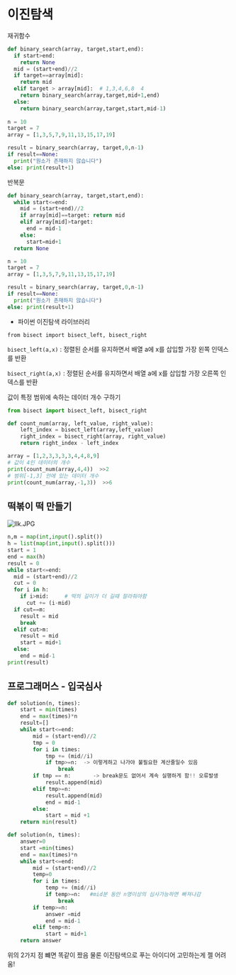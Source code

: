 # 이진탐색

재귀함수

```python
def binary_search(array, target,start,end):
  if start>end:
    return None
  mid = (start+end)//2
  if target==array[mid]: 
    return mid
  elif target > array[mid]:  # 1,3,4,6,8  4
    return binary_search(array,target,mid+1,end)
  else:
    return binary_search(array,target,start,mid-1)
  
n = 10
target = 7
array = [1,3,5,7,9,11,13,15,17,19]

result = binary_search(array, target,0,n-1)
if result==None:
  print("원소가 존재하지 않습니다")
else: print(result+1)
```

반복문

```python
def binary_search(array, target,start,end):
  while start<=end:
    mid = (start+end)//2
    if array[mid]==target: return mid
    elif array[mid]>target:
      end = mid-1
    else:
      start=mid+1
  return None

n = 10
target = 7
array = [1,3,5,7,9,11,13,15,17,19]

result = binary_search(array, target,0,n-1)
if result==None:
  print("원소가 존재하지 않습니다")
else: print(result+1)
```

- 파이썬 이진탐색 라이브러리

`from bisect import bisect_left, bisect_right`

`bisect_left(a,x)`  : 정렬된 순서를 유지하면서 배열 a에 x를 삽입할 가장 왼쪽 인덱스를 반환

`bisect_right(a,x)` : 정렬된 순서를 유지하면서 배열 a에 x를 삽입할 가장 오른쪽 인덱스를 반환

값이 특정 범위에 속하는 데이터 개수 구하기

```python
from bisect import bisect_left, bisect_right

def count_num(array, left_value, right_value):
	left_index = bisect_left(array,left_value)
	right_index = bisect_right(array, right_value)
	return right_index - left_index

array = [1,2,3,3,3,3,4,4,8,9]
# 값이 4인 데이터의 개수
print(count_num(array,4,4))  >>2
# 범위[-1,3] 안에 있는 데이터 개수
print(count_num(array,-1,3))  >>6
```

## 떡볶이 떡 만들기

![llk.JPG](%E1%84%8B%E1%85%B5%E1%84%8C%E1%85%B5%E1%86%AB%E1%84%90%E1%85%A1%E1%86%B7%E1%84%89%E1%85%A2%E1%86%A8%20a56ff79dcc3244a59f3f2a4c8326b199/llk.jpg)

```python
n,m = map(int,input().split())
h = list(map(int,input().split()))
start = 1
end = max(h)
result = 0
while start<=end:
  mid = (start+end)//2
  cut = 0
  for i in h:
    if i>mid:     # 떡의 길이가 더 길때 잘라줘야함
      cut += (i-mid)
  if cut==m:
    result = mid
    break
  elif cut>m:
    result = mid
    start = mid+1
  else:
    end = mid-1
print(result)
```

## 프로그래머스 - 입국심사

```python
def solution(n, times):
    start = min(times)
    end = max(times)*n
    result=[]
    while start<=end:
        mid = (start+end)//2
        tmp = 0
        for i in times:
            tmp += (mid//i)
            if tmp>=n:  -> 이렇게하고 나가야 불필요한 계산줄일수 있음
                break
        if tmp == n:       -> break문도 없어서 계속 실행하게 함!! 오류발생
            result.append(mid)
        elif tmp>=n:
            result.append(mid)
            end = mid-1
        else:
            start = mid +1
    return min(result)
```

```python
def solution(n, times):
    answer=0
    start =min(times)
    end = max(times)*n
    while start<=end:
        mid = (start+end)//2
        temp=0
        for i in times:
            temp += (mid//i)
            if temp>=n:   #mid분 동안 n명이상의 심사가능하면 빠져나감
                break
        if temp>=n:
            answer =mid
            end = mid-1
        elif temp<n:
            start = mid+1
    return answer
```

위의 2가지 점 뺴면 똑같이 짰음 물론 이진탐색으로 푸는 아이디어 고민하는게 젤 어려움!